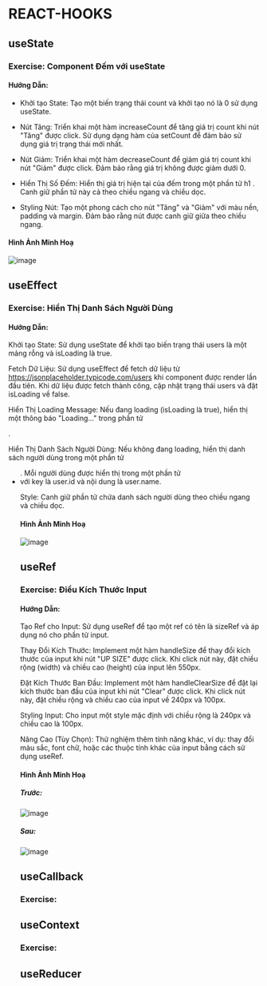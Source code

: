 # REACT-HOOKS
## useState
### Exercise: Component Đếm với useState
#### Hướng Dẫn:
 - Khởi tạo State: Tạo một biến trạng thái count và khởi tạo nó là 0 sử dụng useState.
  
 - Nút Tăng: Triển khai một hàm increaseCount để tăng giá trị count khi nút "Tăng" được click. Sử dụng dạng hàm của setCount để đảm bảo sử dụng giá trị trạng thái mới nhất.
  
 - Nút Giảm: Triển khai một hàm decreaseCount để giảm giá trị count khi nút "Giảm" được click. Đảm bảo rằng giá trị không được giảm dưới 0.
  
 - Hiển Thị Số Đếm: Hiển thị giá trị hiện tại của đếm trong một phần tử h1 . Canh giữ phần tử này cả theo chiều ngang và chiều dọc.
  
 - Styling Nút: Tạo một phong cách cho nút "Tăng" và "Giảm" với màu nền, padding và margin. Đảm bảo rằng nút được canh giữ giữa theo chiều ngang.
#### Hình Ảnh Minh Hoạ
![image](https://github.com/TruongTanNghia/React-Hooks/assets/92427686/5af5fad4-3670-4c85-a43d-ff439cff4baa)

## useEffect
### Exercise: Hiển Thị Danh Sách Người Dùng
#### Hướng Dẫn:
Khởi tạo State: Sử dụng useState để khởi tạo biến trạng thái users là một mảng rỗng và isLoading là true.

Fetch Dữ Liệu: Sử dụng useEffect để fetch dữ liệu từ https://jsonplaceholder.typicode.com/users khi component được render lần đầu tiên. Khi dữ liệu được fetch thành công, cập nhật trạng thái users và đặt isLoading về false.

Hiển Thị Loading Message: Nếu đang loading (isLoading là true), hiển thị một thông báo "Loading..." trong phần tử <p>.

Hiển Thị Danh Sách Người Dùng: Nếu không đang loading, hiển thị danh sách người dùng trong một phần tử <ul>. Mỗi người dùng được hiển thị trong một phần tử <li> với key là user.id và nội dung là user.name.

Style: Canh giữ phần tử chứa danh sách người dùng theo chiều ngang và chiều dọc.
#### Hình Ảnh Minh Hoạ
![image](https://github.com/TruongTanNghia/React-Hooks/assets/92427686/64421a03-32eb-487a-9cc9-6c3025fc950e)

## useRef
### Exercise: Điều Kích Thước Input
#### Hướng Dẫn:
Tạo Ref cho Input: Sử dụng useRef để tạo một ref có tên là sizeRef và áp dụng nó cho phần tử input.

Thay Đổi Kích Thước: Implement một hàm handleSize để thay đổi kích thước của input khi nút "UP SIZE" được click. Khi click nút này, đặt chiều rộng (width) và chiều cao (height) của input lên 550px.

Đặt Kích Thước Ban Đầu: Implement một hàm handleClearSize để đặt lại kích thước ban đầu của input khi nút "Clear" được click. Khi click nút này, đặt chiều rộng và chiều cao của input về 240px và 100px.

Styling Input: Cho input một style mặc định với chiều rộng là 240px và chiều cao là 100px.

Nâng Cao (Tùy Chọn): Thử nghiệm thêm tính năng khác, ví dụ: thay đổi màu sắc, font chữ, hoặc các thuộc tính khác của input bằng cách sử dụng useRef.
#### Hình Ảnh Minh Hoạ
##### Trước: 
![image](https://github.com/TruongTanNghia/React-Hooks/assets/92427686/24ca02fe-0407-4a23-b4ae-07c6cda300cb)

##### Sau:
![image](https://github.com/TruongTanNghia/React-Hooks/assets/92427686/9ec87a61-ebb3-4b44-a001-cc5c7bcee4dc)

## useCallback
### Exercise: 
## useContext
### Exercise: 
## useReducer
